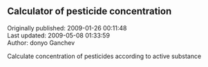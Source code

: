 ## Calculator of pesticide concentration  
Originally published: 2009-01-26 00:11:48  
Last updated: 2009-05-08 01:33:59  
Author: donyo Ganchev  
  
Calculate concentration of pesticides according to active substance